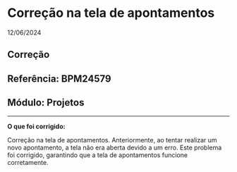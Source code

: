 # Correção na tela de apontamentos
12/06/2024
## Correção
## Referência: BPM24579
## Módulo: Projetos
***

**O que foi corrigido:**

Correção na tela de apontamentos. Anteriormente, ao tentar realizar um novo apontamento, a tela não era aberta devido a um erro. Este problema foi corrigido, garantindo que a tela de apontamentos funcione corretamente.